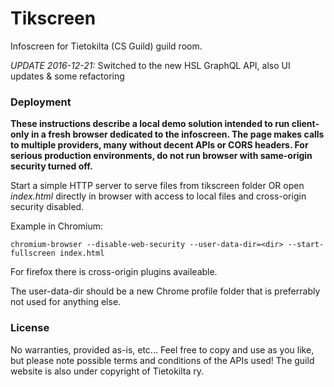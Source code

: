 Tikscreen
=========

Infoscreen for Tietokilta (CS Guild) guild room.

*UPDATE 2016-12-21:* 
Switched to the new HSL GraphQL API, also UI updates & some refactoring


### Deployment

**These instructions describe a local demo solution intended to run client-only in a fresh browser dedicated to the infoscreen. The page makes calls to multiple providers, many without decent APIs or CORS headers. For serious production environments, do not run browser with same-origin security turned off.**

Start a simple HTTP server to serve files from tikscreen folder OR open _index.html_ directly in browser with access to local files and cross-origin security disabled.

Example in Chromium:

```
chromium-browser --disable-web-security --user-data-dir=<dir> --start-fullscreen index.html
```

For firefox there is cross-origin plugins availeable.

The user-data-dir should be a new Chrome profile folder that is preferrably not used for anything else.

### License

No warranties, provided as-is, etc... Feel free to copy and use as you like, but please note possible terms and conditions of the APIs used! The guild website is also under copyright of Tietokilta ry.